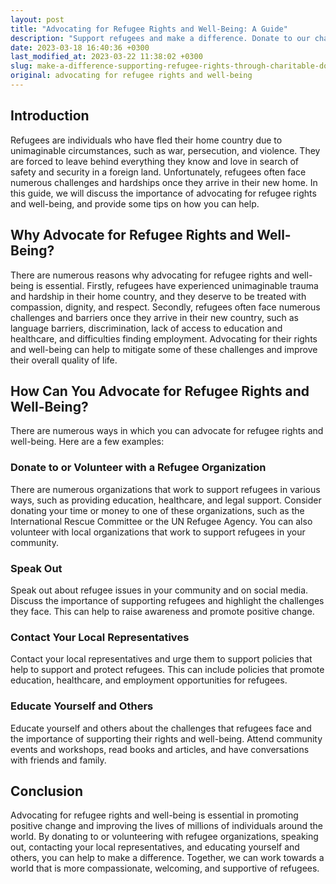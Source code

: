 ```yaml
---
layout: post
title: "Advocating for Refugee Rights and Well-Being: A Guide"
description: "Support refugees and make a difference. Donate to our charity and help advocate for refugee rights and well-being today!"
date: 2023-03-18 16:40:36 +0300
last_modified_at: 2023-03-22 11:38:02 +0300
slug: make-a-difference-supporting-refugee-rights-through-charitable-donations
original: advocating for refugee rights and well-being
---
```

## Introduction

Refugees are individuals who have fled their home country due to unimaginable circumstances, such as war, persecution, and violence. They are forced to leave behind everything they know and love in search of safety and security in a foreign land. Unfortunately, refugees often face numerous challenges and hardships once they arrive in their new home. In this guide, we will discuss the importance of advocating for refugee rights and well-being, and provide some tips on how you can help.

## Why Advocate for Refugee Rights and Well-Being?

There are numerous reasons why advocating for refugee rights and well-being is essential. Firstly, refugees have experienced unimaginable trauma and hardship in their home country, and they deserve to be treated with compassion, dignity, and respect. Secondly, refugees often face numerous challenges and barriers once they arrive in their new country, such as language barriers, discrimination, lack of access to education and healthcare, and difficulties finding employment. Advocating for their rights and well-being can help to mitigate some of these challenges and improve their overall quality of life.

## How Can You Advocate for Refugee Rights and Well-Being?

There are numerous ways in which you can advocate for refugee rights and well-being. Here are a few examples:

### Donate to or Volunteer with a Refugee Organization

There are numerous organizations that work to support refugees in various ways, such as providing education, healthcare, and legal support. Consider donating your time or money to one of these organizations, such as the International Rescue Committee or the UN Refugee Agency. You can also volunteer with local organizations that work to support refugees in your community.

### Speak Out

Speak out about refugee issues in your community and on social media. Discuss the importance of supporting refugees and highlight the challenges they face. This can help to raise awareness and promote positive change.

### Contact Your Local Representatives

Contact your local representatives and urge them to support policies that help to support and protect refugees. This can include policies that promote education, healthcare, and employment opportunities for refugees.

### Educate Yourself and Others

Educate yourself and others about the challenges that refugees face and the importance of supporting their rights and well-being. Attend community events and workshops, read books and articles, and have conversations with friends and family.

## Conclusion

Advocating for refugee rights and well-being is essential in promoting positive change and improving the lives of millions of individuals around the world. By donating to or volunteering with refugee organizations, speaking out, contacting your local representatives, and educating yourself and others, you can help to make a difference. Together, we can work towards a world that is more compassionate, welcoming, and supportive of refugees.